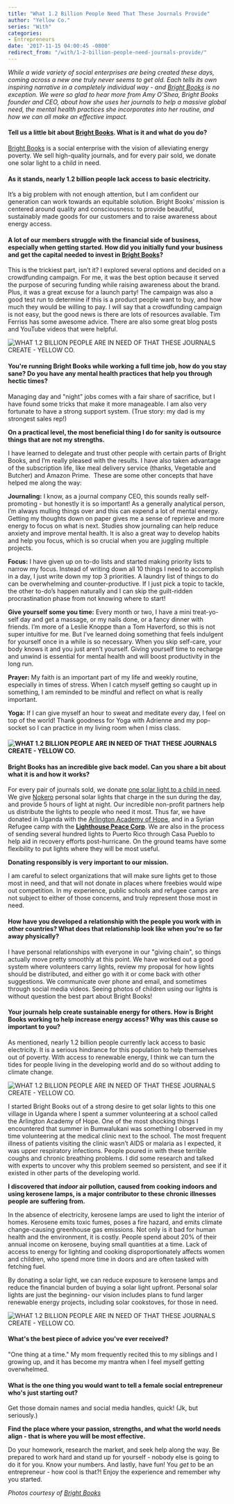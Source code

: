 ```yaml
---
title: "What 1.2 Billion People Need That These Journals Provide"
author: "Yellow Co."
series: "With"
categories:
- Entrepreneurs
date: '2017-11-15 04:00:45 -0800'
redirect_from: "/with/1-2-billion-people-need-journals-provide/"
---
```


_While a wide variety of social enterprises are being created these days, coming across a new one truly never seems to get old. Each tells its own inspiring narrative in a completely individual way - and [Bright Books](https://www.shopbrightbooks.com/) is no exception. We were so glad to hear more from Amy O'Shea, Bright Books founder and CEO, about how she uses her journals to help a massive global need, the mental health practices she incorporates into her routine, and how we can all make an effective impact._

#### Tell us a little bit about [Bright Books](https://www.shopbrightbooks.com/). What is it and what do you do?

[Bright Books](https://www.shopbrightbooks.com/) is a social enterprise with the vision of alleviating energy poverty. We sell high-quality journals, and for every pair sold, we donate one solar light to a child in need.

#### As it stands, nearly 1.2 billion people lack access to basic electricity.

It’s a big problem with not enough attention, but I am confident our generation can work towards an equitable solution. Bright Books’ mission is centered around quality and consciousness: to provide beautiful, sustainably made goods for our customers and to raise awareness about energy access.

#### A lot of our members struggle with the financial side of business, especially when getting started. How did you initially fund your business and get the capital needed to invest in [Bright Books](https://www.shopbrightbooks.com/)?

This is the trickiest part, isn’t it? I explored several options and decided on a crowdfunding campaign. For me, it was the best option because it served the purpose of securing funding while raising awareness about the brand. Plus, it was a great excuse for a launch party! The campaign was also a good test run to determine if this is a product people want to buy, and how much they would be willing to pay. I will say that a crowdfunding campaign is not easy, but the good news is there are lots of resources available. Tim Ferriss has some awesome advice. There are also some great blog posts and YouTube videos that were helpful.

![WHAT 1.2 BILLION PEOPLE ARE IN NEED OF THAT THESE JOURNALS CREATE - YELLOW CO.](https://yellow-blog-images.imgix.net/2017/11/Blue-on-cork.jpg)

#### You're running Bright Books while working a full time job, how do you stay sane? Do you have any mental health practices that help you through hectic times?

Managing day and "night" jobs comes with a fair share of sacrifice, but I have found some tricks that make it more manageable. I am also very fortunate to have a strong support system. (True story: my dad is my strongest sales rep!)

**On a practical level, the most beneficial thing I do for sanity is outsource things that are not my strengths.**

I have learned to delegate and trust other people with certain parts of Bright Books, and I’m really pleased with the results. I have also taken advantage of the subscription life, like meal delivery service (thanks, Vegetable and Butcher) and Amazon Prime.  These are some other concepts that have helped me along the way:

**Journaling:** I know, as a journal company CEO, this sounds really self-promoting - but honestly it is so important! As a generally analytical person, I’m always mulling things over and this can expend a lot of mental energy. Getting my thoughts down on paper gives me a sense of reprieve and more energy to focus on what is next. Studies show journaling can help reduce anxiety and improve mental health. It is also a great way to develop habits and help you focus, which is so crucial when you are juggling multiple projects.

**Focus:** I have given up on to-do lists and started making priority lists to narrow my focus. Instead of writing down all 10 things I need to accomplish in a day, I just write down my top 3 priorities. A laundry list of things to do can be overwhelming and counter-productive. If I just pick a topic to tackle, the other to-do’s happen naturally and I can skip the guilt-ridden procrastination phase from not knowing where to start!

**Give yourself some you time:** Every month or two, I have a mini treat-yo-self day and get a massage, or my nails done, or a fancy dinner with friends. I’m more of a Leslie Knoppe than a Tom Haverford, so this is not super intuitive for me. But I’ve learned doing something that feels indulgent for yourself once in a while is so necessary. When you skip self-care, your body knows it and you just aren’t yourself. Giving yourself time to recharge and unwind is essential for mental health and will boost productivity in the long run.

**Prayer:** My faith is an important part of my life and weekly routine, especially in times of stress. When I catch myself getting so caught up in something, I am reminded to be mindful and reflect on what is really important.

**Yoga:** If I can give myself an hour to sweat and meditate every day, I feel on top of the world! Thank goodness for Yoga with Adrienne and my pop-socket so I can practice in my living room when I miss class.

#### ![WHAT 1.2 BILLION PEOPLE ARE IN NEED OF THAT THESE JOURNALS CREATE - YELLOW CO.](https://yellow-blog-images.imgix.net/2017/11/Bright-Books-2.jpg)

#### Bright Books has an incredible give back model. Can you share a bit about what it is and how it works?

For every pair of journals sold, we donate [one solar light to a child in need](https://www.shopbrightbooks.com/lights). We give [Nokero](http://www.nokero.com/) personal solar lights that charge in the sun during the day, and provide 5 hours of light at night. Our incredible non-profit partners help us distribute the lights to people who need it most. Thus far, we have donated in Uganda with the [Arlington Academy of Hope](http://aahuganda.org/2017/03/01/experience-aah-led-start-bright-books/), and in a Syrian Refugee camp with the **[Lighthouse Peace Corp](https://childrenofbeqaa.tumblr.com/page/2)**. We are also in the process of sending several hundred lights to Puerto Rico through Casa Pueblo to help aid in recovery efforts post-hurricane. On the ground teams have some flexibility to put lights where they will be most useful.

**Donating responsibly is very important to our mission.**

I am careful to select organizations that will make sure lights get to those most in need, and that will not donate in places where freebies would wipe out competition. In my experience, public schools and refugee camps are not subject to either of those concerns, and truly represent those most in need.

#### How have you developed a relationship with the people you work with in other countries? What does that relationship look like when you're so far away physically?

I have personal relationships with everyone in our "giving chain", so things actually move pretty smoothly at this point. We have worked out a good system where volunteers carry lights, review my proposal for how lights should be distributed, and either go with it or come back with other suggestions. We communicate over phone and email, and sometimes through social media videos. Seeing photos of children using our lights is without question the best part about Bright Books!

#### Your journals help create sustainable energy for others. How is Bright Books working to help increase energy access? Why was this cause so important to you?

As mentioned, nearly 1.2 billion people currently lack access to basic electricity. It is a serious hindrance for this population to help themselves out of poverty. With access to renewable energy, I think we can turn the tides for people living in the developing world and do so without adding to climate change.

![WHAT 1.2 BILLION PEOPLE ARE IN NEED OF THAT THESE JOURNALS CREATE - YELLOW CO.](https://yellow-blog-images.imgix.net/2017/11/Aisha-kerosene-lamp-2.jpg)

I started Bright Books out of a strong desire to get solar lights to this one village in Uganda where I spent a summer volunteering at a school called the Arlington Academy of Hope. One of the most shocking things I encountered that summer in Bumwalukani was something I observed in my time volunteering at the medical clinic next to the school. The most frequent illness of patients visiting the clinic wasn’t AIDS or malaria as I expected, it was upper respiratory infections. People poured in with these terrible coughs and chronic breathing problems. I did some research and talked with experts to uncover why this problem seemed so persistent, and see if it existed in other parts of the developing world.

**I discovered that _indoor_ air pollution, caused from cooking indoors and using kerosene lamps, is a major contributor to these chronic illnesses people are suffering from.**

In the absence of electricity, kerosene lamps are used to light the interior of homes. Kerosene emits toxic fumes, poses a fire hazard, and emits climate change-causing greenhouse gas emissions. Not only is it bad for human health and the environment, it is costly. People spend about 20% of their annual income on kerosene, buying small quantities at a time. Lack of access to energy for lighting and cooking disproportionately affects women and children, who spend more time in doors and are often tasked with fetching fuel.

By donating a solar light, we can reduce exposure to kerosene lamps and reduce the financial burden of buying a solar light upfront. Personal solar lights are just the beginning- our vision includes plans to fund larger renewable energy projects, including solar cookstoves, for those in need.

![WHAT 1.2 BILLION PEOPLE ARE IN NEED OF THAT THESE JOURNALS CREATE - YELLOW CO.](https://yellow-blog-images.imgix.net/2017/11/Amy-with-Pink.jpg)

#### What's the best piece of advice you've ever received?

"One thing at a time." My mom frequently recited this to my siblings and I growing up, and it has become my mantra when I feel myself getting overwhelmed.

#### What is the one thing you would want to tell a female social entrepreneur who's just starting out?

Get those domain names and social media handles, quick! (Jk, but seriously.)

**Find the place where your passion, strengths, and what the world needs align - that is where you will be most effective.**

Do your homework, research the market, and seek help along the way. Be prepared to work hard and stand up for yourself - nobody else is going to do it for you. Know your numbers. And lastly, have fun! You _get_ to be an entrepreneur - how cool is that?! Enjoy the experience and remember why you started.

_Photos courtesy of [Bright Books](https://www.shopbrightbooks.com/)_
